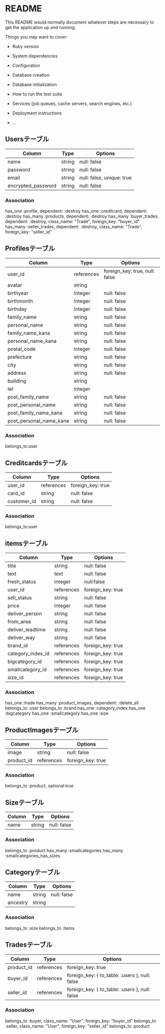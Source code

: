 # README

This README would normally document whatever steps are necessary to get the
application up and running.

Things you may want to cover:

* Ruby version

* System dependencies

* Configuration

* Database creation

* Database initialization

* How to run the test suite

* Services (job queues, cache servers, search engines, etc.)

* Deployment instructions

* ...
## Usersテーブル
|Column|Type|Options|
|------|----|-------|
|name|string|null: false|
|password|string|null: false|
|email|string|null: false, unique: true|
|encrypted_password|string|null: false|

### Association
has_one :profile, dependent: :destroy
has_one :creditcard, dependent: :destroy
has_many :products, dependent: :destroy
has_many :buyer_trades, dependent: :destroy, class_name: "Trade", foreign_key: "buyer_id"
has_many :seller_trades, dependent: :destroy, class_name: "Trade", foreign_key: "seller_id"

## Profilesテーブル
|Column|Type|Options|
|------|----|-------|
|user_id|references|foreign_key: true, null: false|
|avatar|string|
|birthyear|integer|null: false|
|birthmonth|integer|null: false|
|birthday|integer|null: false|
|family_name|string|null: false|
|personal_name|string|null: false|
|family_name_kana|string|null: false|
|personal_name_kana|string|null: false|
|postal_code|integer|null: false|
|prefecture|string|null: false|
|city|string|null: false|
|address|string|null: false|
|building|string|
|tel|integer|
|post_family_name|string|null: false|
|post_personal_name|string|null: false|
|post_family_name_kana|string|null: false|
|post_personal_name_kana|string|null: false|

### Association 
 belongs_to:user


## Creditcardsテーブル
|Column|Type|Options|
|------|----|-------|
|user_id|references|foreign_key: true|
|card_id|string|null: false|
|customer_id|string|null: false|

### Association 
belongs_to:user

## itemsテーブル
|Column|Type|Options|
|------|----|-------|
|title|string|null: false|
|text|text|null: false|
|fresh_status|integer|null:false|
|user_id|references|foreign_key: true|
|sell_status|string|null: false|
|price|integer|null: false|
|deliver_person|string|null: false|
|from_area|string|null: false|
|deliver_leadtime|string|null: false|
|deliver_way|string|null: false|
|brand_id|references|foreign_key: true|
|category_index_id|references|foreign_key: true|
|bigcategory_id|references|foreign_key: true|
|smallcategory_id|references|foreign_key: true|
|size_id|references|foreign_key: true|

### Association
has_one :trade
has_many :product_images, dependent: :delete_all
belongs_to :user
belongs_to :brand
has_one :category_index
has_one :bigcategory
has_one :smallcategory
has_one :size

## ProductImagesテーブル
|Column|Type|Options|
|------|----|-------|
|image|string|null: false|
|product_id|references|foreign_key: true|

### Association
belongs_to :product, optional:true

## Sizeテーブル
|Column|Type|Options|
|------|----|-------|
|name|string|null: false|

### Association
belongs_to :product
has_many :smallcategories
has_many :smallcategories_has_sizes

## Categoryテーブル
|Column|Type|Options|
|------|----|-------|
|name|string|null: false|
|ancestry|string|

### Association
belongs_to :size
belongs_to :items

## Tradesテーブル
|Column|Type|Options|
|------|----|-------|
|product_id|references|foreign_key: true|
|buyer_id|references|foreign_key: { to_table: :users }, null: false|
|seller_id|references|foreign_key: { to_table: :users }, null: false|

### Association
belongs_to :buyer, class_name: "User", foreign_key: "buyer_id"
belongs_to :seller, class_name: "User", foreign_key: "seller_id"
belongs_to :product